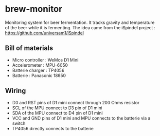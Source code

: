 # brew-monitor

Monitoring system for beer fermentation. It tracks gravity and temperature of the beer while it is fermenting.
The idea came from the iSpindel project : https://github.com/universam1/iSpindel

## Bill of materials
- Micro controller : WeMos D1 Mini
- Accelerometer : MPU-6050
- Batterie charger : TP4056
- Batterie : Panasonic 18650

## Wiring
- D0 and RST pins of D1 mini connect through 200 Ohms resistor
- SCL of the MPU connect to D3 pin of D1 mini
- SDA of the MPU connect to D4 pin of D1 mini
- VCC and GND pins of D1 mini and MPU connects to the batterie via a switch
- TP4056 directly connects to the batterie
